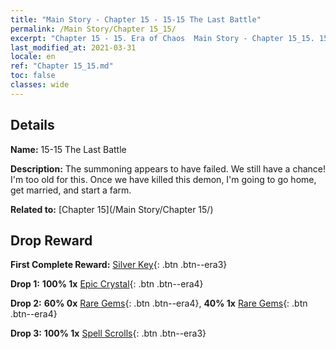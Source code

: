 ```yaml
---
title: "Main Story - Chapter 15 - 15-15 The Last Battle"
permalink: /Main Story/Chapter 15_15/
excerpt: "Chapter 15 - 15. Era of Chaos  Main Story - Chapter 15_15. 15-15 The Last Battle"
last_modified_at: 2021-03-31
locale: en
ref: "Chapter 15_15.md"
toc: false
classes: wide
---
```


## Details

 **Name:** 15-15 The Last Battle

 **Description:** The summoning appears to have failed. We still have a chance! I'm too old for this. Once we have killed this demon, I'm going to go home, get married, and start a farm.

 **Related to:** [Chapter 15](/Main Story/Chapter 15/)

## Drop Reward

 **First Complete Reward:** [Silver Key](/Items/con_693/){: .btn .btn--era3}

 **Drop 1:** **100% 1x** [Epic Crystal](/Items/mat_52/){: .btn .btn--era4}

 **Drop 2:** **60% 0x** [Rare Gems](/Items/mat_44/){: .btn .btn--era4}, **40% 1x** [Rare Gems](/Items/mat_44/){: .btn .btn--era4}

 **Drop 3:** **100% 1x** [Spell Scrolls](/Items/con_694/){: .btn .btn--era3}


